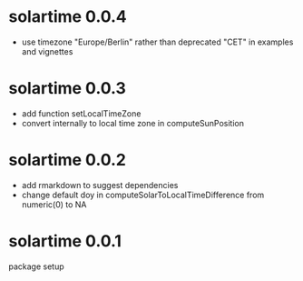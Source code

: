 # solartime 0.0.4
- use timezone "Europe/Berlin" rather than deprecated "CET"
  in examples and vignettes

# solartime 0.0.3
- add function setLocalTimeZone
- convert internally to local time zone in computeSunPosition 

# solartime 0.0.2
- add rmarkdown to suggest dependencies
- change default doy in computeSolarToLocalTimeDifference from numeric(0) to NA

# solartime 0.0.1

package setup
